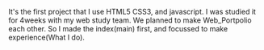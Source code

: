 It's the first project that I use HTML5 CSS3, and javascript.
I was studied it for 4weeks with my web study team.
We planned to make Web_Portpolio each other. So I made the 
index(main) first, and focussed to make experience(What I do).
